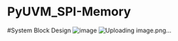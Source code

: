 # PyUVM_SPI-Memory
#System Block Design 
![image](https://github.com/mahmedadawy2013/PyUVM_SPI-Memory/assets/75279964/8e6f5275-9b32-4c4f-b188-5e8c35de2d40)
![Uploading image.png…]()
